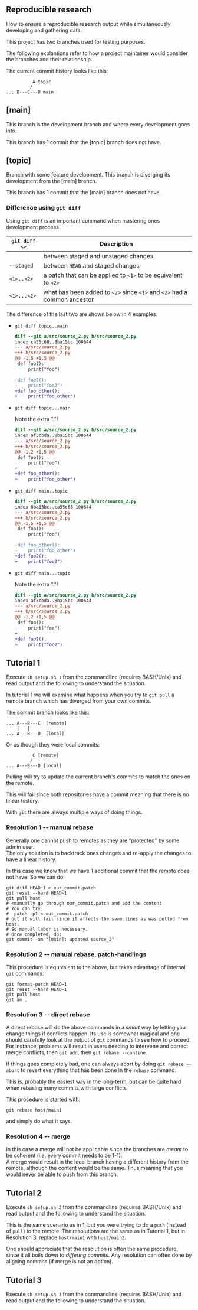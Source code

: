 Reproducible research
---------------------

How to ensure a reproducible research output while
simultaneously developing and gathering data.

This project has two branches used for testing purposes.

The following explantions refer to how a project maintainer
would consider the branches and their relationship.

The current commit history looks like this:
```
          A topic
         /
... B---C---D main
```


## [main]

This branch is the development branch and where every
development goes into.

This branch has 1 commit that the [topic] branch does not have.


## [topic]

Branch with some feature development. This branch is diverging
its development from the [main] branch.

This branch has 1 commit that the [main] branch does not have.


### Difference using `git diff`

Using `git diff` is an important command when mastering ones development
process.

| `git diff <>` | Description |
|---------------|-------------|
| <nothing>     | between staged and unstaged changes|
| `--staged`    | between `HEAD` and staged changes |
| `<1>..<2>`    | a patch that can be applied to `<1>` to be equivalent to `<2>` |
| `<1>...<2>`   | what has been added to `<2>` since `<1>` and `<2>` had a common ancestor |


The difference of the last two are shown below in 4 examples.

- `git diff topic..main`

  ```patch
  diff --git a/src/source_2.py b/src/source_2.py
  index ca55c68..8ba15bc 100644
  --- a/src/source_2.py
  +++ b/src/source_2.py
  @@ -1,5 +1,5 @@
   def foo():
       print("foo")

  -def foo2():
  -    print("foo2")
  +def foo_other():
  +    print("foo_other")
  ```

- `git diff topic...main`

  Note the extra "."!

  ```patch
  diff --git a/src/source_2.py b/src/source_2.py
  index af3cbda..8ba15bc 100644
  --- a/src/source_2.py
  +++ b/src/source_2.py
  @@ -1,2 +1,5 @@
   def foo():
       print("foo")
  +
  +def foo_other():
  +    print("foo_other")
  ```

- `git diff main..topic`

  ```patch
  diff --git a/src/source_2.py b/src/source_2.py
  index 8ba15bc..ca55c68 100644
  --- a/src/source_2.py
  +++ b/src/source_2.py
  @@ -1,5 +1,5 @@
   def foo():
       print("foo")

  -def foo_other():
  -    print("foo_other")
  +def foo2():
  +    print("foo2")
  ```

- `git diff main...topic`

  Note the extra "."!

  ```patch
  diff --git a/src/source_2.py b/src/source_2.py
  index af3cbda..8ba15bc 100644
  --- a/src/source_2.py
  +++ b/src/source_2.py
  @@ -1,2 +1,5 @@
   def foo():
       print("foo")
  +
  +def foo2():
  +    print("foo2")
  ```


## Tutorial 1

Execute `sh setup.sh 1` from the commandline (requires BASH/Unix) and read output and the
following to understand the situation.

In tutorial 1 we will examine what happens when you try to `git pull` a remote branch
which has diverged from your own commits.

The commit branch looks like this:
```
... A---B---C  [remote]
    |   |
... A---B---D  [local]
```
Or as though they were local commits:
```
          C [remote]
         /
... A---B---D [local]
```

Pulling will try to update the current branch's commits to match the ones on the remote.

This will fail since both repositories have a commit meaning that there is no linear history.


With `git` there are always multiple ways of doing things.

### Resolution 1 -- manual rebase

Generally one cannot push to remotes as they are "protected" by some admin user.  
The only solution is to backtrack ones changes and re-apply the changes to have a linear
history.

In this case we know that *we* have 1 additional commit that the remote does not have.
So we can do:
```shell
git diff HEAD~1 > our_commit.patch
git reset --hard HEAD~1
git pull host
# <manually go through our_commit.patch and add the content
# You can try
#  patch -p1 < out_commit.patch
# but it will fail since it affects the same lines as was pulled from host.
# So manual labor is necessary.
# Once completed, do:
git commit -am "[main]: updated source_2"
```


### Resolution 2 -- manual rebase, patch-handlings

This procedure is equivalent to the above, but takes advantage of internal `git`
commands:
```shell
git format-patch HEAD~1
git reset --hard HEAD~1
git pull host
git am .
```


### Resolution 3 -- direct rebase

A direct rebase will do the above commands in a *smart* way by letting you
change things if conflicts happen. Its use is somewhat magical and one should carefully
look at the output of `git` commands to see how to proceed. For instance, problems
will result in users needing to intervene and correct merge conflicts, then `git add`,
then `git rebase --contine`.

If things goes completely bad, one can always abort by doing `git rebase --abort` to
revert everything that has been done in the `rebase` command.

This is, probably the easiest way in the long-term, but can be quite hard when rebasing
many commits with large conflicts.

This procedure is started with:
```shell
git rebase host/main1
```
and simply do what it says.


### Resolution 4 -- merge

In this case a merge will not be applicable since the branches are *meant* to be coherent (i.e. every
commit needs to be 1-1).  
A merge would result in the local branch having a different history from the remote, although the content
would be the same. Thus meaning that you would never be able to push from this branch.


## Tutorial 2

Execute `sh setup.sh 2` from the commandline (requires BASH/Unix) and read output and the
following to understand the situation.

This is the same scenario as in 1, but you were trying to do a `push` (instead of `pull`) to the remote.
The resolutions are the same as in Tutorial 1, but in Resolution 3, replace `host/main1` with `host/main2`.

One should appreciate that the resolution is often the same procedure, since it all boils down to *differing commits*.
Any resolution can often done by aligning commits (if merge is not an option).  


## Tutorial 3

Execute `sh setup.sh 3` from the commandline (requires BASH/Unix) and read output and the
following to understand the situation.
